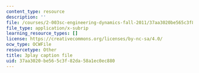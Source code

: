 ```yaml
---
content_type: resource
description: ''
file: /courses/2-003sc-engineering-dynamics-fall-2011/37aa3020be565c3f82da58a1ec0ec880_mB_rrEN_Ltc.vtt
file_type: application/x-subrip
learning_resource_types: []
license: https://creativecommons.org/licenses/by-nc-sa/4.0/
ocw_type: OCWFile
resourcetype: Other
title: 3play caption file
uid: 37aa3020-be56-5c3f-82da-58a1ec0ec880
---
```


